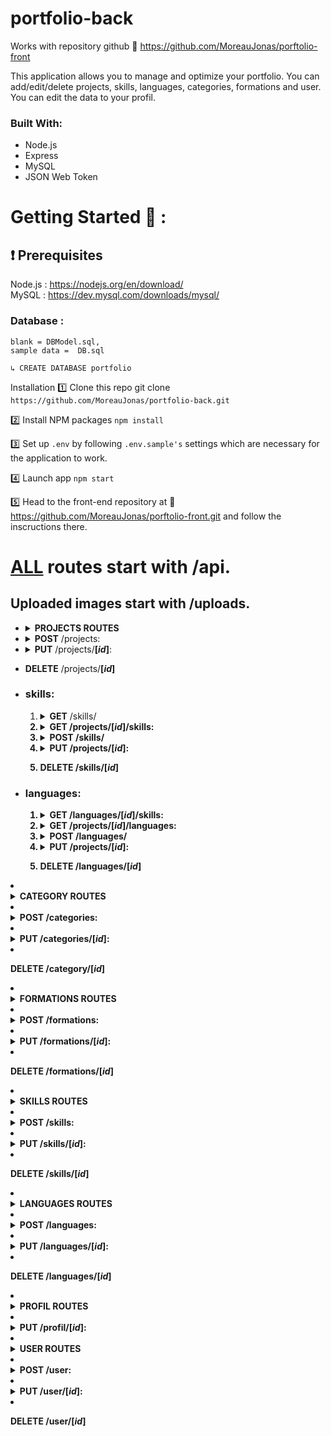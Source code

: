 # portfolio-back

Works with repository github 🔗 https://github.com/MoreauJonas/porftolio-front

This application allows you to manage and optimize your portfolio. You can add/edit/delete projects, skills, languages, categories, formations and user.
You can edit the data to your profil.

### Built With:

- Node.js
- Express
- MySQL
- JSON Web Token

# Getting Started 🚀 :

## ❗️ Prerequisites

Node.js : https://nodejs.org/en/download/  
MySQL : https://dev.mysql.com/downloads/mysql/

### Database :

```
blank = DBModel.sql,
sample data =  DB.sql
```

`↳ CREATE DATABASE portfolio`

Installation
1️⃣ Clone this repo git clone `https://github.com/MoreauJonas/portfolio-back.git`

2️⃣ Install NPM packages `npm install`

3️⃣ Set up `.env` by following `.env.sample's` settings which are necessary for the application to work.

4️⃣ Launch app `npm start`

5️⃣ Head to the front-end repository at 🔗 https://github.com/MoreauJonas/porftolio-front.git
and follow the inscructions there.

# **<ins>ALL</ins>** routes start with /api.

## Uploaded images start with /uploads.

- <details>
  <summary><b>PROJECTS ROUTES</b></summary>

  - ### projects info:

    1.  <details><summary><b>GET</b> /projects:</summary>
        "id":<br>
        "category":<br>
        "profil":<br>
        "languages":<br>
        "skills":<br>
        "name":<br>
        "description":<br>
        "picture":<br>
        "repo_front":<br>
        "url_resum_genesis":<br>
        "repo_back":<br>
        "deploy_url":<br>
        </details>

    1.  <b>GET</b> one /projects/**[*id*]**

        "id":<br>
        "category":<br>
        "profil":<br>
        "languages":<br>
        "skills":<br>
        "name":<br>
        "description":<br>
        "picture":<br>
        "repo_front":<br>
        "url_resum_genesis":<br>
        "repo_back":<br>
        "deploy_url":<br>
        </details>

    1.  <details><summary><b>POST</b> /projects:</summary>
        "category":<br>
        "profil":<br>
        "languages":<br>
        "skills":<br>
        "name":<br>
        "description":<br>
        "picture":<br>
        "repo_front":<br>
        "url_resum_genesis":<br>
        "repo_back":<br>
        "deploy_url":<br>
        </details>

    1.  <details><summary><b>PUT</b> /projects/<b>[<i>id</i>]</b>:</summary>
        "id":<br>
        "category":<br>
        "profil":<br>
        "languages":<br>
        "skills":<br>
        "name":<br>
        "description":<br>
        "picture":<br>
        "repo_front":<br>
        "url_resum_genesis":<br>
        "repo_back":<br>
        "deploy_url":<br>
        </details>

    1.  **DELETE** /projects/**[*id*]**

  - ### skills:

    1.  <details><summary><b>GET</b> /skills/<b></summary> 
        "id":<br>
        "skills name":<br>
        "picture":<br>
        "profil_id":<br>
        </details>

    1.  <details><summary><b>GET</b> /projects/<b>[<i>id</i>]</b>/skills:</summary> 
        "id":<br>
        "skills name":<br>
        "picture":<br>
        "profil_id":<br>
        </details>

    1.  <details><summary><b>POST</b> /skills/<b></summary> 
        "skills name":<br>
        "picture":<br>
        "profil_id":<br>
        </details>

    1.  <details><summary><b>PUT</b> /projects/<b>[<i>id</i>]</b>:</summary>
        "id":<br>
        "skills name":<br>
        "picture":<br>
        "profil_id":<br>
        </details>

    1.  **DELETE** /skills/**[*id*]**

  - ### languages:

    1.  <details><summary><b>GET</b> /languages/<b>[<i>id</i>]</b>/skills:</summary> 
        "id":<br>
        "skills name":<br>
        "picture":<br>
        "profil_id":<br>
        </details>

    1.  <details><summary><b>GET</b> /projects/<b>[<i>id</i>]</b>/languages:</summary> 
        "id":<br>
        "languages name":<br>
        "picture":<br>
        "profil_id":<br>
        </details>

    1.  <details><summary><b>POST</b> /languages/<b></summary> 
        "languages name":<br>
        "picture":<br>
        "profil_id":<br>
        </details>

    1.  <details><summary><b>PUT</b> /projects/<b>[<i>id</i>]</b>:</summary>
        "id":<br>
        "languages name":<br>
        "picture":<br>
        "profil_id":<br>
        </details>

    1.  **DELETE** /languages/**[*id*]**

- <details>
  <summary><b>CATEGORY ROUTES</b></summary>

  - ### projects info:

    1.  <details><summary><b>GET</b> /categories:</summary>
        "id":<br>
        "name":<br>
        </details>

    1.  <b>GET</b> one /categories/**[*id*]**
        "id":<br>
        "name":<br>
        </details>

    1.  <details><summary><b>POST</b> /categories:</summary>
        "name":<br>
        </details>

    1.  <details><summary><b>PUT</b> /categories/<b>[<i>id</i>]</b>:</summary>
        "id":<br>
        "name":<br>

    1.  **DELETE** /category/**[*id*]**

- <details>
  <summary><b>FORMATIONS ROUTES</b></summary>

  - ### projects info:

    1.  <details><summary><b>GET</b> /formations:</summary>
        "id":<br>
        "name":<br>
        "description":<br>
        "picture":<br>
        "programme":<br>
        "profil_id":<br>
        </details>

    1.  <b>GET</b> one /formations/**[*id*]**
        "id":<br>
        "name":<br>
        "description":<br>
        "picture":<br>
        "programme":<br>
        "profil_id":<br>
        </details>

    1.  <details><summary><b>POST</b> /formations:</summary>
        "name":<br>
        "description":<br>
        "picture":<br>
        "programme":<br>
        "profil_id":<br>
        </details>

    1.  <details><summary><b>PUT</b> /formations/<b>[<i>id</i>]</b>:</summary>
        "id":<br>
        "name":<br>
        "description":<br>
        "picture":<br>
        "programme":<br>
        "profil_id":<br>

    1.  **DELETE** /formations/**[*id*]**

- <details>
  <summary><b>SKILLS ROUTES</b></summary>

  - ### projects info:

    1.  <details><summary><b>GET</b> /skills:</summary>
        "id":<br>
        "name":<br>
        "picture":<br>
        "profil_id":<br>
        </details>

    1.  <b>GET</b> one /skills/**[*id*]**
        "id":<br>
        "name":<br>
        "picture":<br>
        "profil_id":<br>
        </details>

    1.  <details><summary><b>POST</b> /skills:</summary>
        "name":<br>
        "picture":<br>
        "profil_id":<br>
        </details>

    1.  <details><summary><b>PUT</b> /skills/<b>[<i>id</i>]</b>:</summary>
        "id":<br>
        "name":<br>
        "picture":<br>
        "profil_id":<br>
        </details>

    1.  **DELETE** /skills/**[*id*]**

- <details>
  <summary><b>LANGUAGES ROUTES</b></summary>

  - ### projects info:

    1.  <details><summary><b>GET</b> /languages:</summary>
        "id":<br>
        "name":<br>
        "picture":<br>
        "profil_id":<br>
        </details>

    1.  <b>GET</b> one /languages/**[*id*]**
        "id":<br>
        "name":<br>
        "picture":<br>
        "profil_id":<br>
        </details>

    1.  <details><summary><b>POST</b> /languages:</summary>
        "name":<br>
        "picture":<br>
        "profil_id":<br>
        </details>

    1.  <details><summary><b>PUT</b> /languages/<b>[<i>id</i>]</b>:</summary>
        "id":<br>
        "name":<br>
        "picture":<br>
        "profil_id":<br>
        </details>

    1.  **DELETE** /languages/**[*id*]**

- <details>
  <summary><b>PROFIL ROUTES</b></summary>

  - ### projects info:

    1.  <details><summary><b>GET</b> /profil:</summary>
        "id":<br>
        "name":<br>
        "fristname":<br>
        "picture":<br>
        "mail":<br>
        "tel":<br>
        "adresse":<br>
        "ville":<br>
        "CP":<br>
        "age":<br>
        "description":<br>
        "git":<br>
        "linkedin":<br>
        "languages":<br>
        "formations":<br>
        "projects":<br>
        "skills":<br>
        </details>

    1.  <b>GET</b> one /profil/**[*id*]**
        "id":<br>
        "name":<br>
        "fristname":<br>
        "picture":<br>
        "mail":<br>
        "tel":<br>
        "adresse":<br>
        "ville":<br>
        "CP":<br>
        "age":<br>
        "description":<br>
        "git":<br>
        "linkedin":<br>
        "languages":<br>
        "formations":<br>
        "projects":<br>
        "skills":<br>
        </details>

    1.  <details><summary><b>PUT</b> /profil/<b>[<i>id</i>]</b>:</summary>
        "id":<br>
        "name":<br>
        "fristname":<br>
        "picture":<br>
        "mail":<br>
        "tel":<br>
        "adresse":<br>
        "ville":<br>
        "CP":<br>
        "age":<br>
        "description":<br>
        "git":<br>
        "linkedin":<br>
        "languages":<br>
        "formations":<br>
        "projects":<br>
        "skills":<br>
        </details>

- <details>
  <summary><b>USER ROUTES</b></summary>

  - ### projects info:

    1.  <details><summary><b>GET</b> /user:</summary>
        "id":<br>
        "mail":<br>
        "password":<br>
        </details>

    1.  <b>GET</b> one /user/**[*id*]**
        "id":<br>
        "mail":<br>
        "password":<br>
        </details>

    1.  <details><summary><b>POST</b> /user:</summary>
        "mail":<br>
        "password":<br>
        </details>

    1.  <details><summary><b>PUT</b> /user/<b>[<i>id</i>]</b>:</summary>
        "id":<br>
        "mail":<br>
        "password":<br>
        </details>

    1.  **DELETE** /user/**[*id*]**

